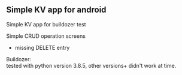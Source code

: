 ## Simple KV app for android

Simple KV app for buildozer test


Simple CRUD operation screens
- missing DELETE entry

Buildozer:  
tested with python version 3.8.5, other versions+ didn't work at time.
